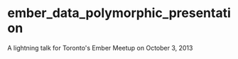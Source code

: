 ember_data_polymorphic_presentation
===================================

A lightning talk for Toronto's Ember Meetup on October 3, 2013
